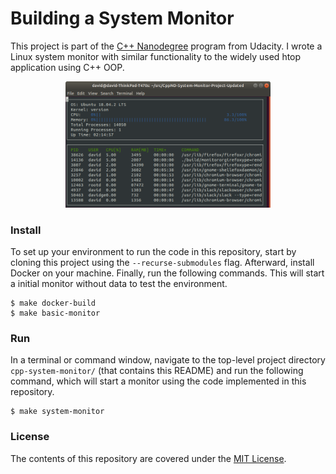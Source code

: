 Building a System Monitor
================


This project is part of the [C++ Nanodegree](https://www.udacity.com/course/c-plus-plus-nanodegree--nd213)
 program from Udacity. I wrote a Linux system monitor with similar functionality
 to the widely used htop application using C++ OOP.

<p align="center"><img src="monitor.png" alt="Example" width="65%" style="middle"></p>


### Install
To set up your environment to run the code in this repository, start by cloning
 this project using the `--recurse-submodules` flag. Afterward, install Docker
 on your machine. Finally, run the following commands. This will start a
 initial monitor without data to test the environment.
```shell
$ make docker-build
$ make basic-monitor
```


### Run
In a terminal or command window, navigate to the top-level project directory
 `cpp-system-monitor/` (that contains this README) and run the following
 command, which will start a monitor using the code implemented in this
 repository.

```shell
$ make system-monitor
```


### License
The contents of this repository are covered under the [MIT License](LICENSE).

